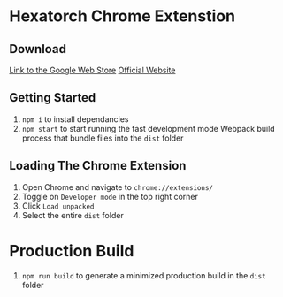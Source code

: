 # Hexatorch Chrome Extenstion

## Download
[Link to the Google Web Store](https://chrome.google.com/webstore/detail/hexatorch/hmganhlloociacleeplakhknjgoncbae/related?hl=en&authuser=5)
[Official Website](https://www.hexatorch.xyz/)

## Getting Started

1. `npm i` to install dependancies
2. `npm start` to start running the fast development mode Webpack build process that bundle files into the `dist` folder

## Loading The Chrome Extension

1. Open Chrome and navigate to `chrome://extensions/`
2. Toggle on `Developer mode` in the top right corner
3. Click `Load unpacked`
4. Select the entire `dist` folder

# Production Build

1. `npm run build` to generate a minimized production build in the `dist` folder
